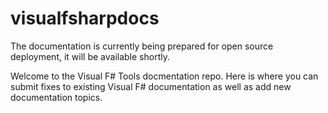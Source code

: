 # visualfsharpdocs

The documentation is currently being prepared for open source deployment, it will be available shortly.

Welcome to the Visual F# Tools docmentation repo.  Here is where you can submit fixes to existing Visual F# documentation as well as add new documentation topics.


